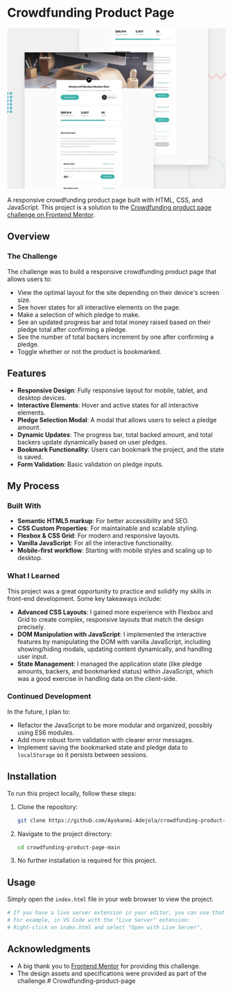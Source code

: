 # Crowdfunding Product Page

![Mastercraft Bamboo Monitor Riser](preview.jpg)

A responsive crowdfunding product page built with HTML, CSS, and JavaScript. This project is a solution to the [Crowdfunding product page challenge on Frontend Mentor](https://www.frontendmentor.io/challenges/crowdfunding-product-page-7uvcZe7ZR).

## Overview

### The Challenge

The challenge was to build a responsive crowdfunding product page that allows users to:

-   View the optimal layout for the site depending on their device's screen size.
-   See hover states for all interactive elements on the page.
-   Make a selection of which pledge to make.
-   See an updated progress bar and total money raised based on their pledge total after confirming a pledge.
-   See the number of total backers increment by one after confirming a pledge.
-   Toggle whether or not the product is bookmarked.


## Features

-   **Responsive Design**: Fully responsive layout for mobile, tablet, and desktop devices.
-   **Interactive Elements**: Hover and active states for all interactive elements.
-   **Pledge Selection Modal**: A modal that allows users to select a pledge amount.
-   **Dynamic Updates**: The progress bar, total backed amount, and total backers update dynamically based on user pledges.
-   **Bookmark Functionality**: Users can bookmark the project, and the state is saved.
-   **Form Validation**: Basic validation on pledge inputs.

## My Process

### Built With

-   **Semantic HTML5 markup**: For better accessibility and SEO.
-   **CSS Custom Properties**: For maintainable and scalable styling.
-   **Flexbox & CSS Grid**: For modern and responsive layouts.
-   **Vanilla JavaScript**: For all the interactive functionality.
-   **Mobile-first workflow**: Starting with mobile styles and scaling up to desktop.

### What I Learned

This project was a great opportunity to practice and solidify my skills in front-end development. Some key takeaways include:

-   **Advanced CSS Layouts**: I gained more experience with Flexbox and Grid to create complex, responsive layouts that match the design precisely.
-   **DOM Manipulation with JavaScript**: I implemented the interactive features by manipulating the DOM with vanilla JavaScript, including showing/hiding modals, updating content dynamically, and handling user input.
-   **State Management**: I managed the application state (like pledge amounts, backers, and bookmarked status) within JavaScript, which was a good exercise in handling data on the client-side.

### Continued Development

In the future, I plan to:

-   Refactor the JavaScript to be more modular and organized, possibly using ES6 modules.
-   Add more robust form validation with clearer error messages.
-   Implement saving the bookmarked state and pledge data to `localStorage` so it persists between sessions.

## Installation

To run this project locally, follow these steps:

1.  Clone the repository:
    ```sh
    git clone https://github.com/Ayokanmi-Adejola/crowdfunding-product-page.git
    ```
2.  Navigate to the project directory:
    ```sh
    cd crowdfunding-product-page-main
    ```
3.  No further installation is required for this project.

## Usage

Simply open the `index.html` file in your web browser to view the project.

```sh
# If you have a live server extension in your editor, you can use that.
# For example, in VS Code with the "Live Server" extension:
# Right-click on index.html and select "Open with Live Server".
```


## Acknowledgments

-   A big thank you to [Frontend Mentor](https://www.frontendmentor.io) for providing this challenge.
-   The design assets and specifications were provided as part of the challenge.# Crowdfunding-product-page
